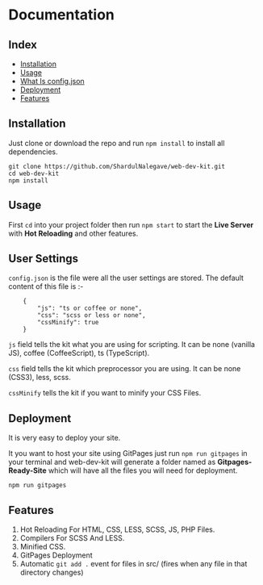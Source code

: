 # Documentation

## Index

+ [Installation](##Installation)
+ [Usage](##Usage)
+ [What Is config.json](##UserSettings)
+ [Deployment](##Deployment)
+ [Features](##Features)

## Installation

Just clone or download the repo and run `npm install` to install all dependencies.

    git clone https://github.com/ShardulNalegave/web-dev-kit.git
    cd web-dev-kit
    npm install


## Usage

First `cd` into your project folder then run `npm start` to start the **Live Server** with **Hot Reloading** and other features.


## User Settings

`config.json` is the file were all the user settings are stored. The default content of this file is :-

````
    {
        "js": "ts or coffee or none",
        "css": "scss or less or none",
        "cssMinify": true
    }
````

`js` field tells the kit what you are using for scripting. It can be none (vanilla JS), coffee (CoffeeScript), ts (TypeScript). 

`css` field tells the kit which preprocessor you are using. It can be none (CSS3), less, scss.

`cssMinify` tells the kit if you want to minify your CSS Files.

## Deployment

It is very easy to deploy your site.

It you want to host your site using GitPages just run `npm run gitpages` in your terminal and web-dev-kit will generate a folder named as **Gitpages-Ready-Site** which will have all the files you will need for deployment.

    npm run gitpages


## Features

1. Hot Reloading For HTML, CSS, LESS, SCSS, JS, PHP Files.
2. Compilers For SCSS And LESS.
3. Minified CSS.
4. GitPages Deployment
5. Automatic `git add .` event for files in src/ (fires when any file in that directory changes)